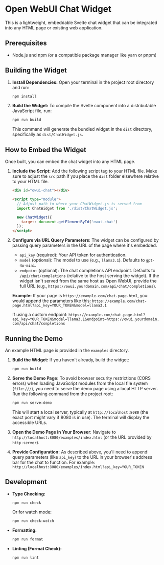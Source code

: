 # Open WebUI Chat Widget

This is a lightweight, embeddable Svelte chat widget that can be integrated into any HTML page or existing web application.

## Prerequisites

- Node.js and npm (or a compatible package manager like yarn or pnpm)

## Building the Widget

1.  **Install Dependencies:**
    Open your terminal in the project root directory and run:
    ```bash
    npm install
    ```

2.  **Build the Widget:**
    To compile the Svelte component into a distributable JavaScript file, run:
    ```bash
    npm run build
    ```
    This command will generate the bundled widget in the `dist` directory, specifically as `dist/ChatWidget.js`.

## How to Embed the Widget

Once built, you can embed the chat widget into any HTML page.

1.  **Include the Script:**
    Add the following script tag to your HTML file. Make sure to adjust the `src` path if you place the `dist` folder elsewhere relative to your HTML file.

    ```html
    <div id="owui-chat"></div>

    <script type="module">
      // Adjust path to where your ChatWidget.js is served from
      import ChatWidget from './dist/ChatWidget.js';

      new ChatWidget({
        target: document.getElementById('owui-chat')
      });
    </script>
    ```

2.  **Configure via URL Query Parameters:**
    The widget can be configured by passing query parameters in the URL of the page where it's embedded.

    -   `api_key` (required): Your API token for authentication.
    -   `model` (optional): The model to use (e.g., `llama3.1`). Defaults to `gpt-4o-mini`.
    -   `endpoint` (optional): The chat completions API endpoint. Defaults to `/api/chat/completions` (relative to the host serving the widget). If the widget isn't served from the same host as Open WebUI, provide the full URL (e.g., `https://owui.yourdomain.com/api/chat/completions`).

    **Example:**
    If your page is `https://example.com/chat-page.html`, you would append the parameters like this:
    `https://example.com/chat-page.html?api_key=YOUR_TOKEN&model=llama3.1`

    If using a custom endpoint:
    `https://example.com/chat-page.html?api_key=YOUR_TOKEN&model=llama3.1&endpoint=https://owui.yourdomain.com/api/chat/completions`

## Running the Demo

An example HTML page is provided in the `examples` directory.

1.  **Build the Widget:**
    If you haven't already, build the widget:
    ```bash
    npm run build
    ```

2.  **Serve the Demo Page:**
    To avoid browser security restrictions (CORS errors) when loading JavaScript modules from the local file system (`file:///`), you need to serve the demo page using a local HTTP server. Run the following command from the project root:
    ```bash
    npm run serve:demo
    ```
    This will start a local server, typically at `http://localhost:8080` (the exact port might vary if 8080 is in use). The terminal will display the accessible URLs.

3.  **Open the Demo Page in Your Browser:**
    Navigate to `http://localhost:8080/examples/index.html` (or the URL provided by `http-server`).

4.  **Provide Configuration:**
    As described above, you'll need to append query parameters (like `api_key`) to the URL in your browser's address bar for the chat to function. For example:
    `http://localhost:8080/examples/index.html?api_key=YOUR_TOKEN`

## Development

-   **Type Checking:**
    ```bash
    npm run check
    ```
    Or for watch mode:
    ```bash
    npm run check:watch
    ```

-   **Formatting:**
    ```bash
    npm run format
    ```

-   **Linting (Format Check):**
    ```bash
    npm run lint
